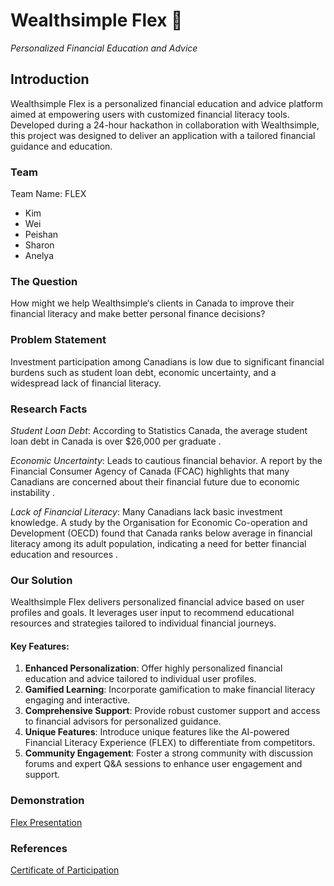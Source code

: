# Wealthsimple Flex 💪

*Personalized Financial Education and Advice*

## Introduction
Wealthsimple Flex is a personalized financial education and advice platform aimed at empowering users with customized financial literacy tools. Developed during a 24-hour hackathon in collaboration with Wealthsimple, this project was designed to deliver an application with a tailored financial guidance and education.

### Team
Team Name: FLEX
- Kim
- Wei
- Peishan
- Sharon
- Anelya

### The Question
How might we help Wealthsimple‘s clients in Canada to improve their financial literacy and make better personal finance decisions?

### Problem Statement
Investment participation among Canadians is low due to significant financial burdens such as student loan debt, economic uncertainty, and a widespread lack of financial literacy.

### Research Facts
*Student Loan Debt*: According to Statistics Canada, the average student loan debt in Canada is over $26,000 per graduate .

*Economic Uncertainty*: Leads to cautious financial behavior. A report by the Financial Consumer Agency of Canada (FCAC) highlights that many Canadians are concerned about their financial future due to economic instability .

*Lack of Financial Literacy*: Many Canadians lack basic investment knowledge. A study by the Organisation for Economic Co-operation and Development (OECD) found that Canada ranks below average in financial literacy among its adult population, indicating a need for better financial education and resources .

### Our Solution
Wealthsimple Flex delivers personalized financial advice based on user profiles and goals. It leverages user input to recommend educational resources and strategies tailored to individual financial journeys.

#### Key Features:
1.	**Enhanced Personalization**: Offer highly personalized financial education and advice tailored to individual user profiles.
2.	**Gamified Learning**: Incorporate gamification to make financial literacy engaging and interactive.
3.	**Comprehensive Support**: Provide robust customer support and access to financial advisors for personalized guidance.
4.	**Unique Features**: Introduce unique features like the AI-powered Financial Literacy Experience (FLEX) to differentiate from competitors.
5.	**Community Engagement**: Foster a strong community with discussion forums and expert Q&A sessions to enhance user engagement and support.


### Demonstration
[Flex Presentation](/client/assets/flexpdf.pdf)

### References
[Certificate of Participation](/client/assets/certificate.pdf)
